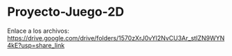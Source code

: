 # Proyecto-Juego-2D
Enlace a los archivos: https://drive.google.com/drive/folders/1570zXrJ0vYl2NvCU3Ar_stIZN9WYN4kE?usp=share_link
